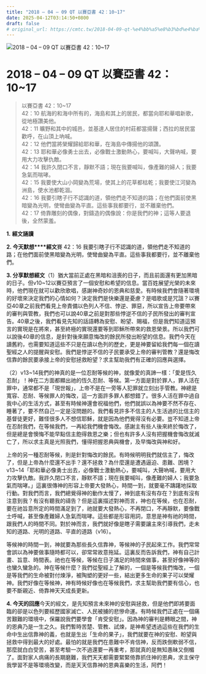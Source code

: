 ```yaml
---
title: "2018 – 04 – 09 QT 以賽亞書 42：10~17"
date: 2025-04-12T03:14:50+0800
draft: false
# original_url: https://cmtc.tw/2018-04-09-qt-%e4%bb%a5%e8%b3%bd%e4%ba%9e%e6%9b%b8-42%ef%bc%9a1017
---
```


![2018 – 04 – 09 QT 以賽亞書 42：10~17](/images/qt.jpg   "2018 – 04 – 09 QT 以賽亞書 42：10~17")

# 2018 – 04 – 09 QT 以賽亞書 42：10~17

> 以賽亞書 42：10~17  
> 42：10 航海的和海中所有的，海島和其上的居民，都當向耶和華唱新歌，從地極讚美他。  
> 42：11 曠野和其中的城邑，並基達人居住的村莊都當揚聲；西拉的居民當歡呼，在山頂上吶喊。  
> 42：12 他們當將榮耀歸給耶和華，在海島中傳揚他的頌讚。  
> 42：13 耶和華必像勇士出去，必像戰士激動熱心，要喊叫，大聲吶喊，要用大力攻擊仇敵。  
> 42：14 我許久閉口不言，靜默不語；現在我要喊叫，像產難的婦人；我要急氣而喘哮。  
> 42：15 我要使大山小岡變為荒場，使其上的花草都枯乾；我要使江河變為洲島，使水池都乾涸。  
> 42：16 我要引瞎子行不認識的道，領他們走不知道的路；在他們面前使黑暗變為光明，使彎曲變為平直。這些事我都要行，並不離棄他們。  
> 42：17 倚靠雕刻的偶像，對鑄造的偶像說：你是我們的神；這等人要退後，全然蒙羞。

**1.** **經文誦讀**

**2. 今天默想****經文**賽 42：16 我要引瞎子行不認識的道，領他們走不知道的路；在他們面前使黑暗變為光明，使彎曲變為平直。這些事我都要行，並不離棄他們。

**3. 分享默想經文**（1）猶大當前正處在黑暗和沮喪的日子，而且前面還有更加黑暗的日子。但v10~12以賽亞預言了一個安慰和希望的信息。當百姓展望光榮的未來時，他們現在就可以歡欣歌唱，感謝神奇妙的恩典和慈愛。有時候我們會隨著環境的好壞來決定我們的心情如何？決定我們是快樂還是憂慮？是唱歌或是咒詛？以賽亞40章之前我們看見上帝責備以色列人不信、悖逆、罪惡，所以宣告上帝要帶來的審判與管教，我們也可以說40章之前是對那些悖逆不信的子民所發出的審判宣告。40章之後，我們看見先知的話語轉為安慰、盼望、賜福，但是我們知道這預言的實現是在將來，甚至終極的實現還要等到耶穌所帶來的救恩榮景。所以我們可以說後40章的信息，是針對後來願意悔改的餘民所發出盼望的信息。我們今天在讀舊約，也需要知道這些不只是在讀以色列的歷史，更是神要留給我們每一個在讀聖經之人的提醒與安慰。我們是悖逆不信的子民要承受上帝的審判管教？還是悔改信靠的餘民要承接上帝的安慰拯救盼望？求主幫助我們有正確的回應與選擇。

（2）v13~14我們的神真的是一位忍耐等候的神，就像愛的真諦一樣：「愛是恆久忍耐」！神在二方面都顯出祂的恆久忍耐、等候。第一方面是對於罪人，罪人活在罪中，通常都不是「現世報」，上帝不是在一旁等人犯罪就立刻出手管教。神總是寬容、忍耐、等候罪人的悔改，這一方面許多罪人都想錯了。很多人活在罪中過自我中心的生活方式，甚至有時候神還會祝福他們，他們就誤以為神要不然不存在、睡著了，要不然自己一定是沒問題的。我們看見許多不信主的人生活過的比信主的基督徒更好，難怪很多人不想信耶穌，就是因為他們覺得沒有必要。豈不知道上帝在忍耐我們，在等候我們，一再給我們機會悔改。感謝主有些人後來終於悔改了，但是總是會懊悔不能早點信主飽得救恩之樂；但也有許多人沒有把握機會悔改就滅亡了，所以求主真是光照我們，懂得把握恩典與機會，及早悔改與神和好。

上帝的另一種忍耐等候，則是針對悔改的餘民。有時候明明我們就信主了，悔改了，但是上帝為什麼還不出手？還不拯救？為什麼還是遭遇逼迫、患難、困境？v13~14「耶和華必像勇士出去，必像戰士激動熱心，要喊叫，大聲吶喊，要用大力攻擊仇敵。我許久閉口不言，靜默不語；現在我要喊叫，像產難的婦人；我要急氣而喘哮。」這裏很傳神的形容上帝要大發熱心，時間一到，就要毫不躊躇地採取行動。對我們而言，我們總覺得神的動作太慢了，神到底有沒有存在？到底有沒有注意到我？有沒有聽我的禱告？但是這裏描述對神而言，神也在等候，也在忍耐，要在祂旨意所定的時間滿足到了，祂就要大發熱心，不再閉口，不再靜默，要像戰士呼喊，甚至像產難婦人急氣而喘哮。這些都是形容用詞，意思是神有祂的時間，跟我們人的時間不同。對於神而言，我們就好像是瞎子需要讓主來引導我們，走未知的道路、光明的道路、平直的道路（v16）。

等候神的時間一到，神就要為那些長久信靠神，等候神的子民起來工作。我們常常會誤以為神要做事隨時都可以，卻常常故意拖延。這裏反而告訴我們，神有自己計畫、旨意、時間表。祂也在等候，等候在日子滿足的時間來做事，甚至好像神等的也蠻久蠻急的。神在等候什麼？我們從聖經上了解的，一個是等候我們悔改，一個是等我們的生命被對付煉淨，被陶塑的更好一些，結出更多生命的果子可以榮耀神。我們好像在等候神，神有時候好像也在等候我們，求主幫助我們要有信心，也要不斷親近、倚靠神天天成長更新。

**4. 今天的回應**今天的經文，是先知預言未來神的安慰與拯救，但是他們即將要面臨的卻是以色列要經歷國家滅亡、人民被擄的悲慘命運。有時候我們正處在一個痛苦艱難的環境中，保羅說我們要學會「肯受安慰」。因為神的審判是轉眼之間，神的恩典乃是一生之久。我們暫時苦楚、管教、試煉，是神希望透過這些在我們的生命中生出信靠神的義，也就是生出「生命的果子」，我們就要在神的安慰、盼望與拯救中得到最大的好處。最怕的就是我們在患難中不肯信神，反而跌倒軟弱不信，那麼就白白受苦，甚至考驗一次不過還要一再重考，那就真的是無知愚昧又倒楣了。面對家人病痛的長期磨難，我們天天都需要緊緊倚靠抓住神的恩典，求主保守我學習不是等環境改變，而是天天信靠神的恩典喜樂的生活，阿們！